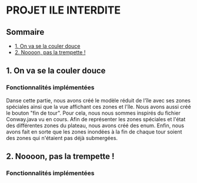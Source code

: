 PROJET ILE INTERDITE
========
## Sommaire
* [1. On va se la couler douce](#1.-On-va-se-la-couler-douce)
* [2. Noooon, pas la trempette !](#2.-Noooon,-pas-la-trempette-!)

## 1. On va se la couler douce

### Fonctionnalités implémentées

Danse cette partie, nous avons créé le modèle réduit de l'île avec ses zones spéciales ainsi que la vue affichant ces zones et l'île. Nous avons aussi créé le bouton "fin de tour". Pour cela, nous nous sommes inspirés du fichier Conway.java vu en cours. Afin de représenter les zones spéciales et l'état des différentes zones du plateau, nous avons créé des enum. Enfin, nous avons fait en sorte que les zones inondées à la fin de chaque tour soient des zones qui n'étaient pas déjà submergées.

## 2. Noooon, pas la trempette !

### Fonctionnalités implémentées
